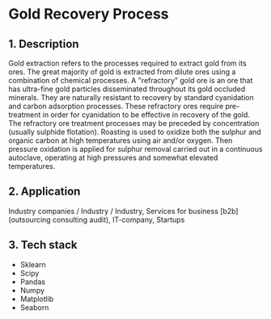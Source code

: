 # Gold Recovery Process

## 1. Description
Gold extraction refers to the processes required to extract gold from its ores. The great majority of gold is extracted from dilute ores using a combination of chemical processes. A "refractory" gold ore is an ore that has ultra-fine gold particles disseminated throughout its gold occluded minerals. They are naturally resistant to recovery by standard cyanidation and carbon adsorption processes. These refractory ores require pre-treatment in order for cyanidation to be effective in recovery of the gold. The refractory ore treatment processes may be preceded by concentration (usually sulphide flotation). Roasting is used to oxidize both the sulphur and organic carbon at high temperatures using air and/or oxygen. Then pressure oxidation is applied for sulphur removal carried out in a continuous autoclave, operating at high pressures and somewhat elevated temperatures. 

## 2. Application
Industry companies / Industry / Industry, Services for business [b2b] (outsourcing consulting audit), IT-company, Startups

## 3. Tech stack
- Sklearn
- Scipy
- Pandas
- Numpy
- Matplotlib
- Seaborn
